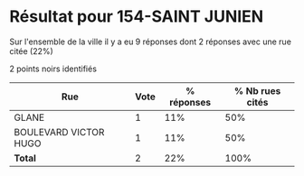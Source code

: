 # Résultat pour 154-SAINT JUNIEN

Sur l'ensemble de la ville il y a eu 9 réponses dont 2 réponses avec une rue citée (22%)

2 points noirs identifiés

| Rue | Vote | % réponses | % Nb rues cités|
|-----|------|------------|----------------|
| GLANE | 1 | 11% | 50%|
| BOULEVARD VICTOR HUGO | 1 | 11% | 50%|
| **Total** | 2 | 22% | 100%|
